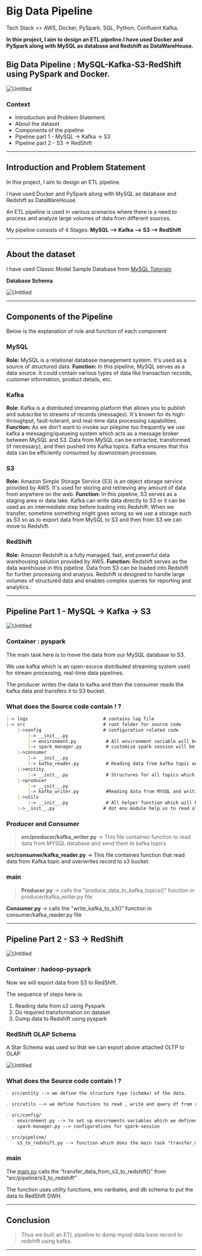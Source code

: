 # Big Data Pipeline

Tech Stack >> AWS, Docker, PySpark, SQL, Python, Confluent Kafka.


**In thie project, I aim to design an ETL pipeline.I have used Docker and PySpark along with MySQL as database and Redshift as DataWareHouse.**

## Big Data Pipeline : MySQL-Kafka-S3-RedShift using PySpark and Docker.

![Untitled](diagrams/Untitled.png)

### Context

- Introduction and Problem Statement
- About the dataset
- Components of the pipeline
- Pipeline part 1 - MySQL → Kafka → S3
- Pipeline part 2 - S3 → RedShift

---

## Introduction and Problem Statement

In thie project, I aim to design an ETL pipeline.

I have used Docker and PySpark along with MySQL as database and Redshift as DataWareHouse.

An ETL pipeline is used in various scenarios where there is a need to process and analyze large volumes of data from different sources.

My pipeline consists of 4 Stages:  **MySQL --> Kafka --> S3 --> RedShift**

---

## About the dataset

I have used Classic Model Sample Database from [MySQL Tutorials](http://www.mysqltutorial.org/mysql-sample-database.asp)

**Database Schema**

![Untitled](diagrams/Untitled%201.png)

---

## Components of the Pipeline

Below is the explanation of role and function of each component

### MySQL

**Role:** MySQL is a relational database management system. It's used as a source of structured data.
**Function:** In this pipeline, MySQL serves as a data source. It could contain various types of data like transaction records, customer information, product details, etc.

### Kafka

**Role**: Kafka is a distributed streaming platform that allows you to publish and subscribe to streams of records (messages). It's known for its high-throughput, fault-tolerant, and real-time data processing capabilities.
**Function:** As we don’t want to invoke our pilepine too frequently we use kafka a messaging/queueing system which acts as a message broker between MySQL and S3. Data from MySQL can be extracted, transformed (if necessary), and then pushed into Kafka topics. Kafka ensures that this data can be efficiently consumed by downstream processes.

### S3

**Role:** Amazon Simple Storage Service (S3) is an object storage service provided by AWS. It's used for storing and retrieving any amount of data from anywhere on the web.
**Function:** In this pipeline, S3 serves as a staging area or data lake. Kafka can write data directly to S3 or it can be used as an intermediate step before loading into Redshift. When we transfer, sometime something might goes wrong so we use a storage such as S3 so as to export data from MySQL to S3 and then from S3 we can move to Redshift.

### RedShift

**Role:** Amazon Redshift is a fully managed, fast, and powerful data warehousing solution provided by AWS.
**Function:** Redshift serves as the data warehouse in this pipeline. Data from S3 can be loaded into Redshift for further processing and analysis. Redshift is designed to handle large volumes of structured data and enables complex queries for reporting and analytics.

---

## Pipeline Part 1 - MySQL → Kafka → S3

![Untitled](diagrams/Untitled%202.png)

### Container : pyspark

The main task here is to move the data from our MySQL database to S3. 

We use kafka which is an open-source distributed streaming system used for stream processing, real-time data pipelines.

The producer writes the data to kafka and then the consumer reads the kafka data and transfers it to S3 bucket.

### What does the Source code contain ! ?

```markdown
|-> logs                            # contains log file
|-> src                             # root folder for source code
    |->config                       # configuration related code
        |-> __init__.py
        |-> environment.py           # All environment variable will be made available by this module.created 4 named tuple to access env varibales
        |-> spark_manager.py         # customize spark session will be created 
    |->consumer
        |-> __init__.py
        |-> kafka_reader.py          # Reading data from kafka topic and writing to s3 bucket
    |->enitity
        |-> __init__.py              # Structures for all topics which we will need when we want to read data from kafka topics
    |->producer
        |-> __init__.py
        |-> kafka_writer.py          #Reading data from MYSQL and writing to kafka topic
    |->utils
        |-> __init__.py              # All helper function which will be used to work with reading data from MYSQL 
    |->__init__.py                  # dot env module help us to read all env variable from .env file
```

### Producer and Consumer

> **src/producer/kafka_writer.py** 
-> This file containes function to read data from MYSQL database and send them to kafka topics

**src/consumer/kafka_reader.py** 
-> This file containes function that read data from Kafka topic and overwrites record to s3 bucket.
> 

### main

> **Producer.py** 
-> calls the "produce_data_to_kafka_topics()" function in producer/kafka_writer.py file

**Consumer.py** 
-> calls the "write_kafka_to_s3()" function in consumer/kafka_reader.py file
> 

---

## Pipeline Part 2 - S3 → RedShift

![Untitled](diagrams/Untitled%203.png)

### Container : hadoop-pysaprk

Now we will export data from S3 to RedShift.

The sequence of steps here is:

1. Reading data from s3 using Pyspark
2. Do required transformation on dataset
3. Dump data to Redshift using pyspark

### RedShift OLAP Schema

A Star Schema was used so that we can export above attached OLTP to OLAP

![Untitled](diagrams/Untitled%204.png)

### What does the Source code contain ! ?

```markdown
- src/entity --> we define the structure type (schema) of the data.

- src/utils --> we define functions to read , write and query df from redshift.

- src/config/
  - environment.py --> to set up envirnments variables which we defined in our .env file
  - spark-manager.py --> configurations for spark-session

- src/pipeline/
  - s3_to_redshift.py --> function which does the main task "transfer_data_from_s3_to_redshift" is written here.
```

### main

The [main.py](http://main.py) calls the “transfer_data_from_s3_to_redshift()” from “src/pipeline/s3_to_redshift”

The function uses utility functions, env varibales, and db schema to put the data to RedShift DWH.

---

## Conclusion

> Thus we built an ETL pipeline to dump mysql data base record to redshift using kafka.

---
